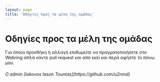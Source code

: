 ```yaml
---
layout: page
title: 'Οδηγίες προς τα μέλη της ομάδας'
---
```


# Οδηγίες προς τα μέλη της ομάδας

Για όποια προσθήκη ή αλλαγή επιθυμείτε να πραγματοποιήσετε στο Webring απλά κάντε pull request και από εκεί και περά αφήστε το πάνω μου.
<h6>Ο admin [Iakovos Iason Tountas](https://github.com/u2nmd)</h6>
